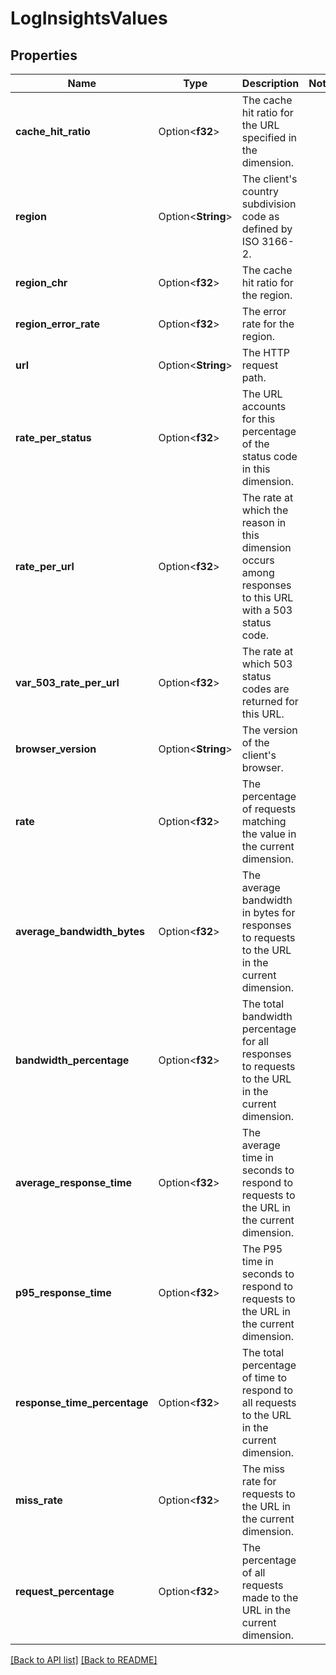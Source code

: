 # LogInsightsValues

## Properties

Name | Type | Description | Notes
------------ | ------------- | ------------- | -------------
**cache_hit_ratio** | Option<**f32**> | The cache hit ratio for the URL specified in the dimension. | 
**region** | Option<**String**> | The client's country subdivision code as defined by ISO 3166-2. | 
**region_chr** | Option<**f32**> | The cache hit ratio for the region. | 
**region_error_rate** | Option<**f32**> | The error rate for the region. | 
**url** | Option<**String**> | The HTTP request path. | 
**rate_per_status** | Option<**f32**> | The URL accounts for this percentage of the status code in this dimension. | 
**rate_per_url** | Option<**f32**> | The rate at which the reason in this dimension occurs among responses to this URL with a 503 status code. | 
**var_503_rate_per_url** | Option<**f32**> | The rate at which 503 status codes are returned for this URL. | 
**browser_version** | Option<**String**> | The version of the client's browser. | 
**rate** | Option<**f32**> | The percentage of requests matching the value in the current dimension. | 
**average_bandwidth_bytes** | Option<**f32**> | The average bandwidth in bytes for responses to requests to the URL in the current dimension. | 
**bandwidth_percentage** | Option<**f32**> | The total bandwidth percentage for all responses to requests to the URL in the current dimension. | 
**average_response_time** | Option<**f32**> | The average time in seconds to respond to requests to the URL in the current dimension. | 
**p95_response_time** | Option<**f32**> | The P95 time in seconds to respond to requests to the URL in the current dimension. | 
**response_time_percentage** | Option<**f32**> | The total percentage of time to respond to all requests to the URL in the current dimension. | 
**miss_rate** | Option<**f32**> | The miss rate for requests to the URL in the current dimension. | 
**request_percentage** | Option<**f32**> | The percentage of all requests made to the URL in the current dimension. | 

[[Back to API list]](../README.md#documentation-for-api-endpoints) [[Back to README]](../README.md)


